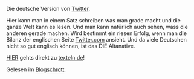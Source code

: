 <!--
.. title: texteln.de
.. slug: 68-textelnde
.. date: 2007-04-08 16:59:05
.. tags: texteln,Internet
.. description: 
.. type: text
-->

Die deutsche Version von [Twitter](http://twitter.com/).
<!-- TEASER_END -->

Hier kann man in einem Satz schreiben was man grade macht und die ganze Welt kann es lesen. Und man kann natürlich auch sehen, wass die anderen gerade machen.
Wird bestimmt ein riesen Erfolg, wenn man die Bilanz der englischen Seite [Twitter.com](http://twitter.com/) ansieht.
Und da viele Deutschen nicht so gut englisch können, ist das DIE Altanative.

[HIER](http://www.texteln.de/) gehts direkt zu [texteln.de](http://www.texteln.de/)!

Gelesen im [Blogschrott](http://www.blogschrott.net/220/textelnde-das-twittervirus-breitet-sich-aus/).
